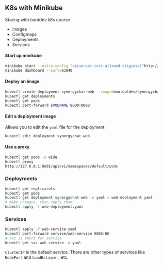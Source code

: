## K8s with Minikube

Staring with bootdev k8s course

- Images
- Configmaps
- Deployments
- Services


#### Start up minikube
```bash
minikube start --extra-config "apiserver.cors-allowed-origins=["http://boot.dev"]"
minikube dashboard --port=63840
```

#### Deploy an image
```bash
kubectl create deployment synergychat-web --image=bootdotdev/synergychat-web:latest
kubectl get deployments
kubectl get pods
kubectl port-forward $PODNAME 8080:8080
```

#### Edit a deployment image
Allows you to edit the `yaml` file for the deployment
```bash
kubectl edit deployment synergychat-web
```

#### Use a proxy
```bash
kubectl get pods -o wide
kubectl proxy
http://127.0.0.1:8001/api/v1/namespaces/default/pods
```

### Deployments
```bash
kubectl get replicasets
kubectl get pods
kubectl get deployment synergychat-web -o yaml > web-deployment.yaml
# make changes, then apply them
kubectl apply -f web-deployment.yaml
```

### Services
```bash
kubectl apply -f web-service.yaml
kubectl port-forward service/web-service 8080:80
# svc is short for service
kubectl get svc web-service -o yaml
```

`ClusterIP` is the default service. There are other types of services like `NodePort` and `LoadBalancer`, etc.


